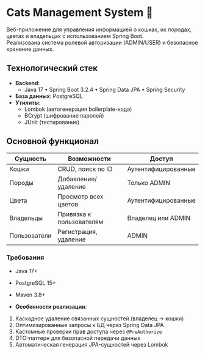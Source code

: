 # Cats Management System 🐾

Веб-приложение для управления информацией о кошках, их породах, цветах и владельцах с использованием Spring Boot.  
Реализована система ролевой авторизации (ADMIN/USER) и безопасное хранение данных.

## Технологический стек
- **Backend**: 
  - Java 17 • Spring Boot 3.2.4 • Spring Data JPA • Spring Security
- **База данных**: PostgreSQL
- **Утилиты**: 
  - Lombok (автогенерация boilerplate-кода)
  - BCrypt (шифрование паролей)
  - JUnit (тестирование)

## Основной функционал
| Сущность       | Возможности                     | Доступ                 |
|----------------|---------------------------------|------------------------|
| Кошки          | CRUD, поиск по ID               | Аутентифицированные    |
| Породы         | Добавление/удаление             | Только ADMIN           |
| Цвета          | Просмотр всех цветов            | Аутентифицированные    |
| Владельцы      | Привязка к пользователям        | Владелец или ADMIN     |
| Пользователи   | Регистрация, удаление           | ADMIN                  |

### Требования
- Java 17+
- PostgreSQL 15+
- Maven 3.8+

- **Особенности реализации**:  
1. Каскадное удаление связанных сущностей (владелец → кошки)  
2. Оптимизированные запросы к БД через Spring Data JPA  
3. Кастомные проверки прав доступа через `@PreAuthorize`  
4. DTO-паттерн для безопасной передачи данных  
5. Автоматическая генерация JPA-сущностей через Lombok
